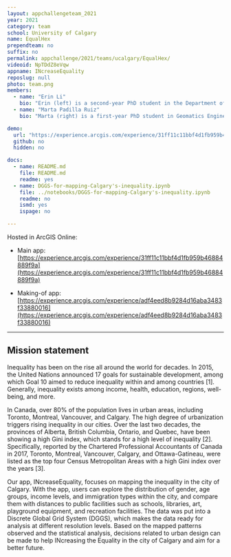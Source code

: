 ```yaml
---
layout: appchallengeteam_2021
year: 2021
category: team
school: University of Calgary
name: EqualHex
prependteam: no
suffix: no
permalink: appchallenge/2021/teams/ucalgary/EqualHex/
videoid: NpTDdZ8eVqw
appname: INcreaseEquality
reposlug: null
photo: team.png
members:
  - name: "Erin Li"
    bio: "Erin (left) is a second-year PhD student in the Department of Geomatics Engineering at the University of Calgary. She received her MSc in Forestry from the University of New Brunswick where she worked on the spatial analysis applied to the field of forest ecology. Her current research interests are in the usability of Discrete Global Grid Systems, especially in the digital terrain data management and geospatial operation development in Discrete Global Grids."
  - name: "Marta Padilla Ruiz"
    bio: "Marta (right) is a first-year PhD student in Geomatics Engineering at the University of Calgary. She is also a Cloud Developer at Teledyne CARIS, an ocean mapping software company. She was a member of the Ocean Mapping Group at the University of New Brunswick, where she obtained her MScEng in Geodesy and Geomatics Engineering. Prior to coming to Canada, she completed a bachelor’s degree in Geomatics Engineering at the University of Jaen, and a MScEng in Topography and Geodesic Engineering at the Polytechnic University of Madrid. Her research interests are in the qualities and advantages of DGGS applied to marine geospatial data. Her professional expertise lies in Web and Cloud development, aiming to develop the new generation of Geomatics applications combining her programming and geospatial skills."

demo:
  url: "https://experience.arcgis.com/experience/31ff11c11bbf4d1fb959b46884889f9a"
  github: no
  hidden: no

docs:
  - name: README.md
    file: README.md
    readme: yes
  - name: DGGS-for-mapping-Calgary's-inequality.ipynb
    file: ../notebooks/DGGS-for-mapping-Calgary's-inequality.ipynb
    readme: no
    ismd: yes
    ispage: no

---
```


Hosted in ArcGIS Online:

- Main app: [https://experience.arcgis.com/experience/31ff11c11bbf4d1fb959b46884889f9a](https://experience.arcgis.com/experience/31ff11c11bbf4d1fb959b46884889f9a)

- Making-of app: [https://experience.arcgis.com/experience/adf4eed8b9284d16aba3483f33880016](https://experience.arcgis.com/experience/adf4eed8b9284d16aba3483f33880016)

---

## Mission statement

Inequality has been on the rise all around the world for decades. In 2015, the United Nations announced 17 goals for sustainable development, among which Goal 10 aimed to reduce inequality within and among countries [1]. Generally, inequality exists among income, health, education, regions, well-being, and more.

In Canada, over 80% of the population lives in urban areas, including Toronto, Montreal, Vancouver, and Calgary. The high degree of urbanization triggers rising inequality in our cities. Over the last two decades, the provinces of Alberta, British Columbia, Ontario, and Quebec, have been showing a high Gini index, which stands for a high level of inequality [2]. Specifically, reported by the Chartered Professional Accountants of Canada in 2017, Toronto, Montreal, Vancouver, Calgary, and Ottawa-Gatineau, were listed as the top four Census Metropolitan Areas with a high Gini index over the years [3].

Our app, INcreaseEquality, focuses on mapping the inequality in the city of Calgary. With the app, users can explore the distribution of gender, age groups, income levels, and immigration types within the city, and compare them with distances to public facilities such as schools, libraries, art, playground equipment, and recreation facilities. The data was put into a Discrete Global Grid System (DGGS), which makes the data ready for analysis at different resolution levels. Based on the mapped patterns observed and the statistical analysis, decisions related to urban design can be made to help INcreasing the Equality in the city of Calgary and aim for a better future.
